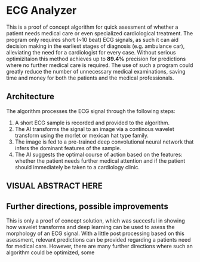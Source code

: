 # ECG Analyzer

This is a proof of concept algorithm for quick asessment of whether a patient needs medical care or even specialized cardiological treatment. The program only requires short (~10 beat) ECG signals, as such it can aid decision making in the earliest stages of diagnosis (e.g. ambulance car), alleviating the need for a cardiologist for every case. Without serious optimizitaion this method achieves up to **89.4%** precision for predictions where no further medical care is required. The use of such a program could greatly reduce the number of unnecessary medical examinations, saving time and money for both the patients and the medical professionals.

## Architecture

The algorithm processes the ECG signal through the following steps:
1. A short ECG sample is recorded and provided to the algorithm.
2. The AI transforms the signal to an image via a continous wavelet transform using the morlet or mexican hat type family.
3. The image is fed to a pre-trained deep convolutional neural network that infers the dominant features of the sample.
4. The AI suggests the optimal course of action based on the features: whether the patient needs further medical attention and if the patient should immediately be taken to a cardiology clinic.

## VISUAL ABSTRACT HERE

## Further directions, possible improvements

This is only a proof of concept solution, which was succesful in showing how wavelet transforms and deep learning can be used to asess the morphology of an ECG signal. With a little post processing based on this asessment, relevant predictions can be provided regarding a patients need for medical care. However, there are many further directions where such an algorithm could be optimized, some   
